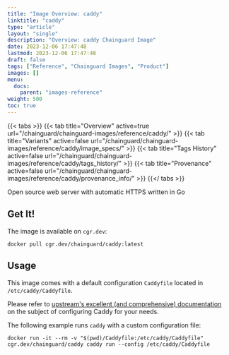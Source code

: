 ```yaml
---
title: "Image Overview: caddy"
linktitle: "caddy"
type: "article"
layout: "single"
description: "Overview: caddy Chainguard Image"
date: 2023-12-06 17:47:48
lastmod: 2023-12-06 17:47:48
draft: false
tags: ["Reference", "Chainguard Images", "Product"]
images: []
menu: 
  docs: 
    parent: "images-reference"
weight: 500
toc: true
---
```


{{< tabs >}}
{{< tab title="Overview" active=true url="/chainguard/chainguard-images/reference/caddy/" >}}
{{< tab title="Variants" active=false url="/chainguard/chainguard-images/reference/caddy/image_specs/" >}}
{{< tab title="Tags History" active=false url="/chainguard/chainguard-images/reference/caddy/tags_history/" >}}
{{< tab title="Provenance" active=false url="/chainguard/chainguard-images/reference/caddy/provenance_info/" >}}
{{</ tabs >}}



<!--overview:start-->
Open source web server with automatic HTTPS written in Go
<!--overview:end-->

<!--getting:start-->
## Get It!
The image is available on `cgr.dev`:

```
docker pull cgr.dev/chainguard/caddy:latest
```
<!--getting:end-->

<!--body:start-->
## Usage

This image comes with a default configuration `Caddyfile` located in `/etc/caddy/Caddyfile`.

Please refer to [upstream's excellent (and comprehensive) documentation](https://caddyserver.com/docs/) on the subject of configuring Caddy for your needs.

The following example runs `caddy` with a custom configuration file:

```
docker run -it --rm -v "$(pwd)/Caddyfile:/etc/caddy/Caddyfile" cgr.dev/chainguard/caddy caddy run --config /etc/caddy/Caddyfile
```
<!--body:end-->

